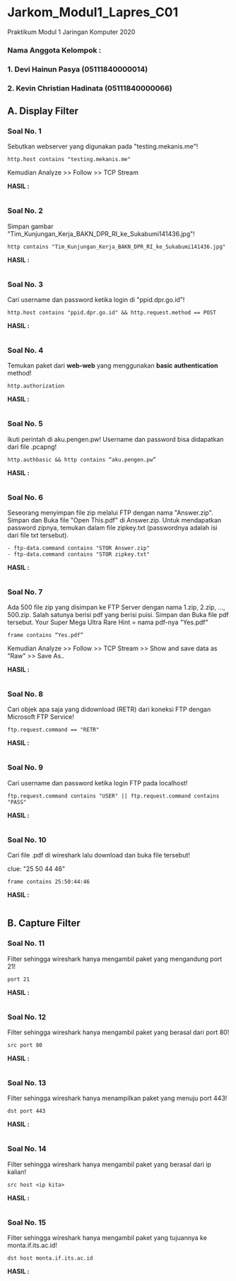 # Jarkom_Modul1_Lapres_C01
Praktikum Modul 1 Jaringan Komputer 2020

### Nama Anggota Kelompok :
### 1. Devi Hainun Pasya (05111840000014)
### 2. Kevin Christian Hadinata (05111840000066)


## A. Display Filter

### Soal No. 1
Sebutkan webserver yang digunakan pada "testing.mekanis.me"!

```
http.host contains "testing.mekanis.me"
```
Kemudian Analyze >> Follow >> TCP Stream

**HASIL :**

![]()


### Soal No. 2
Simpan gambar "Tim_Kunjungan_Kerja_BAKN_DPR_RI_ke_Sukabumi141436.jpg"!

```
http contains "Tim_Kunjungan_Kerja_BAKN_DPR_RI_ke_Sukabumi141436.jpg"
```

**HASIL :**

![]()


### Soal No. 3
Cari username dan password ketika login di "ppid.dpr.go.id"!

```
http.host contains "ppid.dpr.go.id" && http.request.method == POST
```

**HASIL :**

![]()


### Soal No. 4
Temukan paket dari **web-web** yang menggunakan **basic authentication** method!

```
http.authorization
```

**HASIL :**

![]()


### Soal No. 5
Ikuti perintah di aku.pengen.pw! Username dan password bisa didapatkan dari file .pcapng!

```
http.authbasic && http contains “aku.pengen.pw”
```

**HASIL :**

![]()


### Soal No. 6
Seseorang menyimpan file zip melalui FTP dengan nama "Answer.zip". Simpan dan Buka file "Open This.pdf" di Answer.zip. Untuk mendapatkan password zipnya, temukan dalam file zipkey.txt (passwordnya adalah isi dari file txt tersebut).

```
- ftp-data.command contains "STOR Answer.zip"
- ftp-data.command contains "STOR zipkey.txt"
```

**HASIL :**

![]()


### Soal No. 7
Ada 500 file zip yang disimpan ke FTP Server dengan nama 1.zip, 2.zip, ..., 500.zip. Salah satunya berisi pdf yang berisi puisi. Simpan dan Buka file pdf tersebut.
Your Super Mega Ultra Rare Hint = nama pdf-nya "Yes.pdf"

```
frame contains “Yes.pdf”
```
Kemudian Analyze >> Follow >> TCP Stream >> Show and save data as "Raw" >> Save As..

**HASIL :**

![]()


### Soal No. 8
Cari objek apa saja yang didownload (RETR) dari koneksi FTP dengan Microsoft FTP Service!

```
ftp.request.command == "RETR"
```

**HASIL :**

![]()


### Soal No. 9
Cari username dan password ketika login FTP pada localhost!

```
ftp.request.command contains "USER" || ftp.request.command contains "PASS"
```

**HASIL :**

![]()


### Soal No. 10
Cari file .pdf di wireshark lalu download dan buka file tersebut!

clue: "25 50 44 46"

```
frame contains 25:50:44:46
```

**HASIL :**

![]()


## B. Capture Filter

### Soal No. 11
Filter sehingga wireshark hanya mengambil paket yang mengandung port 21!

```
port 21
```

**HASIL :**

![]()


### Soal No. 12
Filter sehingga wireshark hanya mengambil paket yang berasal dari port 80!

```
src port 80
```

**HASIL :**

![]()

### Soal No. 13
Filter sehingga wireshark hanya menampilkan paket yang menuju port 443!

```
dst port 443
```

**HASIL :**

![]()

### Soal No. 14
Filter sehingga wireshark hanya mengambil paket yang berasal dari ip kalian!

```
src host <ip kita>
```

**HASIL :**

![]()

### Soal No. 15
Filter sehingga wireshark hanya mengambil paket yang tujuannya ke monta.if.its.ac.id!

```
dst host monta.if.its.ac.id
```

**HASIL :**

![]()
